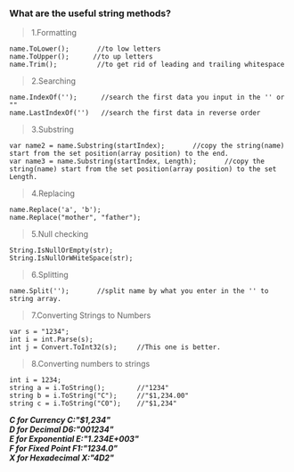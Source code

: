 ###  What are the useful string methods?
>1.Formatting
```  
name.ToLower();       //to low letters
name.ToUpper();      //to up letters
name.Trim();          //to get rid of leading and trailing whitespace
```

>2.Searching
```
name.IndexOf('');      //search the first data you input in the '' or ""
name.LastIndexOf('')   //search the first data in reverse order
```

>3.Substring
```
var name2 = name.Substring(startIndex);       //copy the string(name) start from the set position(array position) to the end.
var name3 = name.Substring(startIndex, Length);       //copy the string(name) start from the set position(array position) to the set Length.
```

>4.Replacing
```
name.Replace('a', 'b');
name.Replace("mother", "father");
```

>5.Null checking
```
String.IsNullOrEmpty(str);
String.IsNullOrWHiteSpace(str);
```

>6.Splitting
```
name.Split('');       //split name by what you enter in the '' to string array. 
```

>7.Converting Strings to Numbers
```
var s = "1234";
int i = int.Parse(s);
int j = Convert.ToInt32(s);     //This one is better.
```

>8.Converting numbers to strings
```
int i = 1234;
string a = i.ToString();        //"1234"
string b = i.ToString("C");     //"$1,234.00"
string c = i.ToString("C0");    //"$1,234"
```
***C for Currency C:"$1,234"   
D for Decimal D6:"001234"  
E for Exponential E:"1.234E+003"  
F for Fixed Point F1:"1234.0"  
X for Hexadecimal X:"4D2"***   



